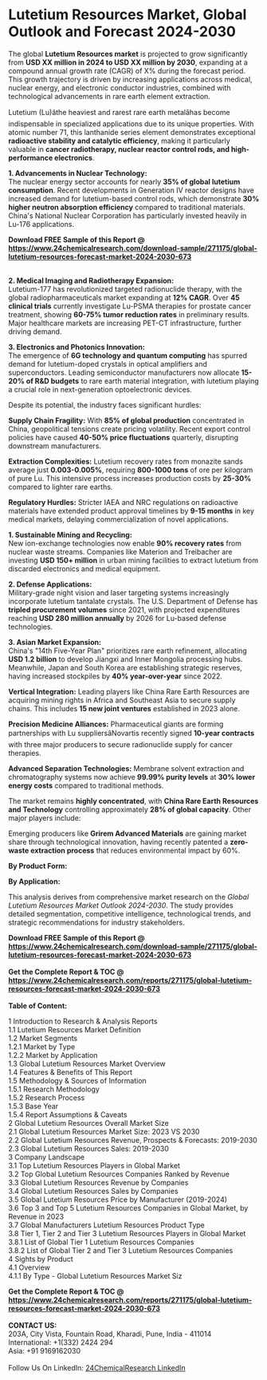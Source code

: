<h1>Lutetium Resources Market, Global Outlook and Forecast 2024-2030</h1><p>The global <strong>Lutetium Resources market</strong> is projected to grow significantly from <strong>USD XX million in 2024 to USD XX million by 2030</strong>, expanding at a compound annual growth rate (CAGR) of X% during the forecast period. This growth trajectory is driven by increasing applications across medical, nuclear energy, and electronic conductor industries, combined with technological advancements in rare earth element extraction.</p><p>Lutetium (Lu)âthe heaviest and rarest rare earth metalâhas become indispensable in specialized applications due to its unique properties. With atomic number 71, this lanthanide series element demonstrates exceptional <strong>radioactive stability and catalytic efficiency</strong>, making it particularly valuable in <strong>cancer radiotherapy, nuclear reactor control rods, and high-performance electronics</strong>.</p><p><strong>1. Advancements in Nuclear Technology:</strong><br>
The nuclear energy sector accounts for nearly <strong>35% of global lutetium consumption</strong>. Recent developments in Generation IV reactor designs have increased demand for lutetium-based control rods, which demonstrate <strong>30% higher neutron absorption efficiency</strong> compared to traditional materials. China's National Nuclear Corporation has particularly invested heavily in Lu-176 applications.</p><div><b>Download FREE Sample of this Report @ 
            <a href="https://www.24chemicalresearch.com/download-sample/271175/global-lutetium-resources-forecast-market-2024-2030-673">
            https://www.24chemicalresearch.com/download-sample/271175/global-lutetium-resources-forecast-market-2024-2030-673</a></b></div><br><p><strong>2. Medical Imaging and Radiotherapy Expansion:</strong><br>
Lutetium-177 has revolutionized targeted radionuclide therapy, with the global radiopharmaceuticals market expanding at <strong>12% CAGR</strong>. Over <strong>45 clinical trials</strong> currently investigate Lu-PSMA therapies for prostate cancer treatment, showing <strong>60-75% tumor reduction rates</strong> in preliminary results. Major healthcare markets are increasing PET-CT infrastructure, further driving demand.</p><p><strong>3. Electronics and Photonics Innovation:</strong><br>
The emergence of <strong>6G technology and quantum computing</strong> has spurred demand for lutetium-doped crystals in optical amplifiers and superconductors. Leading semiconductor manufacturers now allocate <strong>15-20% of R&amp;D budgets</strong> to rare earth material integration, with lutetium playing a crucial role in next-generation optoelectronic devices.</p><p>Despite its potential, the industry faces significant hurdles:</p><p><strong>Supply Chain Fragility:</strong> With <strong>85% of global production</strong> concentrated in China, geopolitical tensions create pricing volatility. Recent export control policies have caused <strong>40-50% price fluctuations</strong> quarterly, disrupting downstream manufacturers.</p><p><strong>Extraction Complexities:</strong> Lutetium recovery rates from monazite sands average just <strong>0.003-0.005%</strong>, requiring <strong>800-1000 tons</strong> of ore per kilogram of pure Lu. This intensive process increases production costs by <strong>25-30%</strong> compared to lighter rare earths.</p><p><strong>Regulatory Hurdles:</strong> Stricter IAEA and NRC regulations on radioactive materials have extended product approval timelines by <strong>9-15 months</strong> in key medical markets, delaying commercialization of novel applications.</p><p><strong>1. Sustainable Mining and Recycling:</strong><br>
New ion-exchange technologies now enable <strong>90% recovery rates</strong> from nuclear waste streams. Companies like Materion and Treibacher are investing <strong>USD 150+ million</strong> in urban mining facilities to extract lutetium from discarded electronics and medical equipment.</p><p><strong>2. Defense Applications:</strong><br>
Military-grade night vision and laser targeting systems increasingly incorporate lutetium tantalate crystals. The U.S. Department of Defense has <strong>tripled procurement volumes</strong> since 2021, with projected expenditures reaching <strong>USD 280 million annually</strong> by 2026 for Lu-based defense technologies.</p><p><strong>3. Asian Market Expansion:</strong><br>
China's "14th Five-Year Plan" prioritizes rare earth refinement, allocating <strong>USD 1.2 billion</strong> to develop Jiangxi and Inner Mongolia processing hubs. Meanwhile, Japan and South Korea are establishing strategic reserves, having increased stockpiles by <strong>40% year-over-year</strong> since 2022.</p><p><strong>Vertical Integration:</strong> Leading players like China Rare Earth Resources are acquiring mining rights in Africa and Southeast Asia to secure supply chains. This includes <strong>15 new joint ventures</strong> established in 2023 alone.</p><p><strong>Precision Medicine Alliances:</strong> Pharmaceutical giants are forming partnerships with Lu suppliersâNovartis recently signed <strong>10-year contracts</strong> with three major producers to secure radionuclide supply for cancer therapies.</p><p><strong>Advanced Separation Technologies:</strong> Membrane solvent extraction and chromatography systems now achieve <strong>99.99% purity levels</strong> at <strong>30% lower energy costs</strong> compared to traditional methods.</p><p>The market remains <strong>highly concentrated</strong>, with <strong>China Rare Earth Resources and Technology</strong> controlling approximately <strong>28% of global capacity</strong>. Other major players include:</p><p>Emerging producers like <strong>Grirem Advanced Materials</strong> are gaining market share through technological innovation, having recently patented a <strong>zero-waste extraction process</strong> that reduces environmental impact by 60%.</p><p><strong>By Product Form:</strong></p><p><strong>By Application:</strong></p><p>This analysis derives from comprehensive market research on the <em>Global Lutetium Resources Market Outlook 2024-2030</em>. The study provides detailed segmentation, competitive intelligence, technological trends, and strategic recommendations for industry stakeholders.</p><div><b>Download FREE Sample of this Report @ 
            <a href="https://www.24chemicalresearch.com/download-sample/271175/global-lutetium-resources-forecast-market-2024-2030-673">
            https://www.24chemicalresearch.com/download-sample/271175/global-lutetium-resources-forecast-market-2024-2030-673</a></b></div><br><div><b>Get the Complete Report & TOC @ 
            <a href="https://www.24chemicalresearch.com/reports/271175/global-lutetium-resources-forecast-market-2024-2030-673">
            https://www.24chemicalresearch.com/reports/271175/global-lutetium-resources-forecast-market-2024-2030-673</a></b></div><br>
            <b>Table of Content:</b><p>1 Introduction to Research & Analysis Reports<br />
    1.1 Lutetium Resources Market Definition<br />
    1.2 Market Segments<br />
        1.2.1 Market by Type<br />
        1.2.2 Market by Application<br />
    1.3 Global Lutetium Resources Market Overview<br />
    1.4 Features & Benefits of This Report<br />
    1.5 Methodology & Sources of Information<br />
        1.5.1 Research Methodology<br />
        1.5.2 Research Process<br />
        1.5.3 Base Year<br />
        1.5.4 Report Assumptions & Caveats<br />
2 Global Lutetium Resources Overall Market Size<br />
    2.1 Global Lutetium Resources Market Size: 2023 VS 2030<br />
    2.2 Global Lutetium Resources Revenue, Prospects & Forecasts: 2019-2030<br />
    2.3 Global Lutetium Resources Sales: 2019-2030<br />
3 Company Landscape<br />
    3.1 Top Lutetium Resources Players in Global Market<br />
    3.2 Top Global Lutetium Resources Companies Ranked by Revenue<br />
    3.3 Global Lutetium Resources Revenue by Companies<br />
    3.4 Global Lutetium Resources Sales by Companies<br />
    3.5 Global Lutetium Resources Price by Manufacturer (2019-2024)<br />
    3.6 Top 3 and Top 5 Lutetium Resources Companies in Global Market, by Revenue in 2023<br />
    3.7 Global Manufacturers Lutetium Resources Product Type<br />
    3.8 Tier 1, Tier 2 and Tier 3 Lutetium Resources Players in Global Market<br />
        3.8.1 List of Global Tier 1 Lutetium Resources Companies<br />
        3.8.2 List of Global Tier 2 and Tier 3 Lutetium Resources Companies<br />
4 Sights by Product<br />
    4.1 Overview<br />
        4.1.1 By Type - Global Lutetium Resources Market Siz</p><div><b>Get the Complete Report & TOC @ 
            <a href="https://www.24chemicalresearch.com/reports/271175/global-lutetium-resources-forecast-market-2024-2030-673">
            https://www.24chemicalresearch.com/reports/271175/global-lutetium-resources-forecast-market-2024-2030-673</a></b></div><br><b>CONTACT US:</b><br>
            203A, City Vista, Fountain Road, Kharadi, Pune, India - 411014<br>
            International: +1(332) 2424 294<br>
            Asia: +91 9169162030 <br><br>
            Follow Us On LinkedIn: <a href="https://www.linkedin.com/company/24chemicalresearch/">24ChemicalResearch LinkedIn</a>